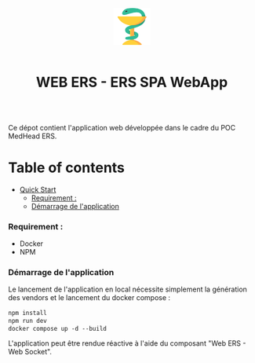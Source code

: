 <div align="center">
<img  width="75" src="project-icon.png" />
<br>
<br>
<h1>WEB ERS - ERS SPA WebApp</h1>
</div>

<br>
<br>

Ce dépot contient l'application web développée dans le cadre du POC MedHead ERS.

# Table of contents

- [Quick Start](#quick-start)
    - [Requirement :](#requirement-)
    - [Démarrage de l'application](#demarrage-de-lapplication)


### Requirement :

- Docker
- NPM

### Démarrage de l'application

Le lancement de l'application en local nécessite simplement la génération des vendors et le lancement du docker compose :

```shell
npm install
npm run dev
docker compose up -d --build
```

L'application peut être rendue réactive à l'aide du composant "Web ERS - Web Socket".